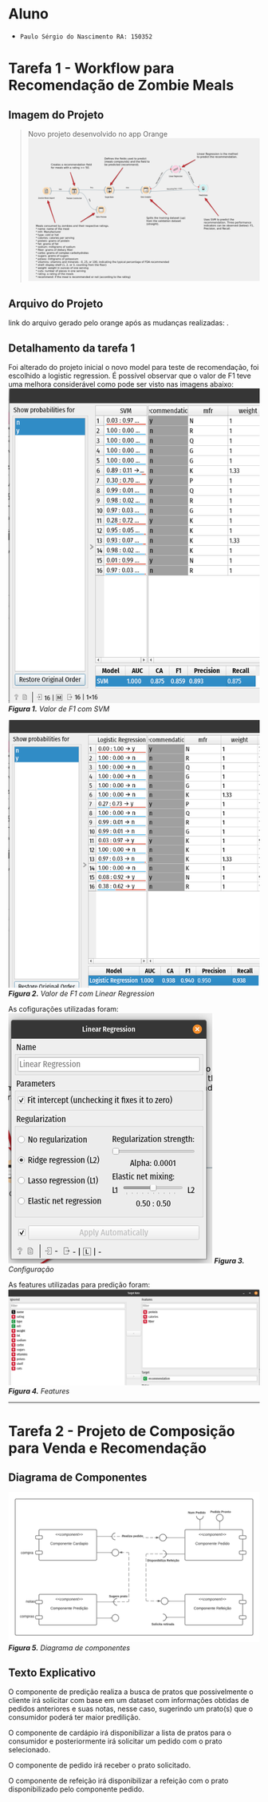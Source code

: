 # Aluno
* `Paulo Sérgio do Nascimento RA: 150352`

# Tarefa 1 - Workflow para Recomendação de Zombie Meals

## Imagem do Projeto
> Novo projeto desenvolvido no app Orange
![Workflow Orange](images/workflow.png)

## Arquivo do Projeto
link do arquivo gerado pelo orange após as mudanças realizadas: .

## Detalhamento da tarefa 1
Foi alterado do projeto inicial o novo model para teste de recomendação, foi escolhido a logistic regression. É possível observar que o valor de F1 teve uma melhora considerável como pode ser visto nas imagens abaixo:
![Antigo F1](images/old_f1.png)
***Figura 1.** Valor de F1 com SVM*

![Novo F1](images/new_f1.png)
***Figura 2.** Valor de F1 com Linear Regression*

As cofigurações utilizadas foram:
![Config](images/new_config.png)
***Figura 3.** Configuração*

As features utilizadas para predição foram:
![Features](images/features.png)
***Figura 4.** Features*

---

# Tarefa 2 - Projeto de Composição para Venda e Recomendação

## Diagrama de Componentes

![Diagrama Venda](images/diagram.png)
***Figura 5.** Diagrama de componentes*

## Texto Explicativo

O componente de predição realiza a busca de pratos que possivelmente o cliente irá solicitar com base em um dataset com informações obtidas de pedidos anteriores e suas notas, nesse caso, sugerindo um prato(s) que o consumidor poderá ter maior predilição. 

O componente de cardápio irá disponibilizar a lista de pratos para o consumidor e posteriormente irá solicitar um pedido com o prato selecionado.

O componente de pedido irá receber o prato solicitado.

O componente de refeição irá disponibilizar a refeição com o prato disponibilizado pelo componente pedido.